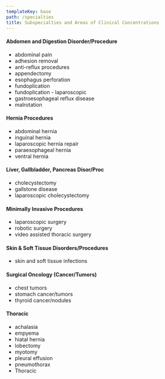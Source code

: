 ```yaml
---
templateKey: base
path: /specialties
title: Subspecialties and Areas of Clinical Concentrations
---
```


#### Abdomen and Digestion Disorder/Procedure

- abdominal pain
- adhesion removal
- anti-reflux procedures
- appendectomy
- esophagus perforation
- fundoplication
- fundoplication - laparoscopic
- gastroesophageal reflux disease
- malrotation

#### Hernia Procedures

- abdominal hernia
- inguinal hernia
- laparoscopic hernia repair
- paraesophageal hernia
- ventral hernia

#### Liver, Gallbladder, Pancreas Disor/Proc

- cholecystectomy
- gallstone disease
- laparoscopic cholecystectomy

#### Minimally Invasive Procedures

- laparoscopic surgery
- robotic surgery
- video assisted thoracic surgery

#### Skin & Soft Tissue Disorders/Procedures

- skin and soft tissue infections

#### Surgical Oncology (Cancer/Tumors)

- chest tumors
- stomach cancer/tumors
- thyroid cancer/nodules

#### Thoracic

- achalasia
- empyema
- hiatal hernia
- lobectomy
- myotomy
- pleural effusion
- pneumothorax
- Thoracic
